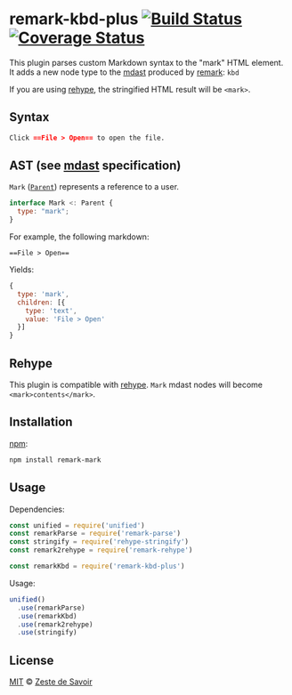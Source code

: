 # remark-kbd-plus [![Build Status][build-badge]][build-status] [![Coverage Status][coverage-badge]][coverage-status]

This plugin parses custom Markdown syntax to the "mark" HTML element.
It adds a new node type to the [mdast][mdast] produced by [remark][remark]: `kbd`

If you are using [rehype][rehype], the stringified HTML result will be `<mark>`.

## Syntax

```markdown
Click ==File > Open== to open the file.
```

## AST (see [mdast][mdast] specification)

`Mark` ([`Parent`][parent]) represents a reference to a user.

```javascript
interface Mark <: Parent {
  type: "mark";
}
```

For example, the following markdown:

`==File > Open==`

Yields:

```javascript
{
  type: 'mark',
  children: [{
    type: 'text',
    value: 'File > Open'
  }]
}
```

## Rehype

This plugin is compatible with [rehype][rehype]. `Mark` mdast nodes will become `<mark>contents</mark>`.

## Installation

[npm][npm]:

```bash
npm install remark-mark
```

## Usage

Dependencies:

```javascript
const unified = require('unified')
const remarkParse = require('remark-parse')
const stringify = require('rehype-stringify')
const remark2rehype = require('remark-rehype')

const remarkKbd = require('remark-kbd-plus')
```

Usage:

```javascript
unified()
  .use(remarkParse)
  .use(remarkKbd)
  .use(remark2rehype)
  .use(stringify)
```

## License

[MIT][license] © [Zeste de Savoir][zds]

<!-- Definitions -->

[build-badge]: https://img.shields.io/travis/zestedesavoir/zmarkdown.svg

[build-status]: https://travis-ci.org/zestedesavoir/zmarkdown

[coverage-badge]: https://img.shields.io/coveralls/zestedesavoir/zmarkdown.svg

[coverage-status]: https://coveralls.io/github/zestedesavoir/zmarkdown

[license]: https://github.com/zestedesavoir/zmarkdown/blob/master/packages/remark-kbd-plus/LICENSE-MIT

[zds]: https://zestedesavoir.com

[npm]: https://www.npmjs.com/package/remark-kbd-plus

[mdast]: https://github.com/syntax-tree/mdast/blob/master/readme.md

[remark]: https://github.com/remarkjs/remark

[rehype]: https://github.com/rehypejs/rehype

[parent]: https://github.com/syntax-tree/unist#parent
